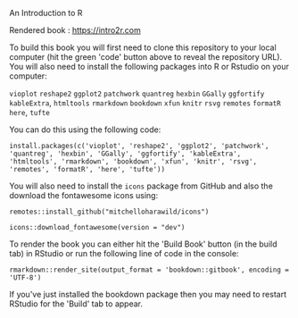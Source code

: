 An Introduction to R

Rendered book : https://intro2r.com

To build this book you will first need to clone this repository to your local computer (hit the green 'code' button above to reveal the repository URL). You will also need to install the following packages into R or Rstudio on your computer: 

`vioplot` `reshape2` `ggplot2` `patchwork` `quantreg` `hexbin` `GGally` `ggfortify` `kableExtra`, `htmltools` `rmarkdown` `bookdown` `xfun` `knitr` `rsvg` `remotes` `formatR` `here`, `tufte`

You can do this using the following code:

`install.packages(c('vioplot', 'reshape2', 'ggplot2', 'patchwork', 'quantreg', 'hexbin', 'GGally', 'ggfortify', 'kableExtra', 'htmltools', 'rmarkdown', 'bookdown', 'xfun', 'knitr', 'rsvg', 'remotes', 'formatR', 'here', 'tufte'))`

You will also need to install the `icons` package from GitHub and also the download the fontawesome icons using:

`remotes::install_github("mitchelloharawild/icons")`

`icons::download_fontawesome(version = "dev")`

To render the book you can either hit the 'Build Book' button (in the build tab) in RStudio or run the following line of code in the console:

`rmarkdown::render_site(output_format = 'bookdown::gitbook', encoding = 'UTF-8')`

If you've just installed the bookdown package then you may need to restart RStudio for the 'Build' tab to appear.